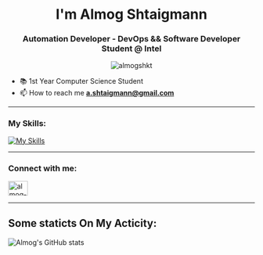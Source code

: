 <h1 align="center">I'm Almog Shtaigmann</h1>
<h3 align="center">Automation Developer - DevOps && Software Developer Student @ Intel</h3>
<p align="center"> <img src="https://komarev.com/ghpvc/?username=almogshkt&label=Profile%20views&color=29cebc&style=flat" alt="almogshkt" /> </p>

- 📚 1st Year Computer Science Student
- 📫 How to reach me **a.shtaigmann@gmail.com**
___
### My Skills:
[![My Skills](https://skillicons.dev/icons?i=python,flask,postgres,java,powershell,c,md,github,git,arduino,azure,postman,vscode,linkedin&perline=7)](https://skillicons.dev)
___
<h3 align="left">Connect with me:</h3>
<p align="left">
<a href="https://www.linkedin.com/in/almog-shtaigmann/" target="blank"><img align="center" src="https://raw.githubusercontent.com/rahuldkjain/github-profile-readme-generator/master/src/images/icons/Social/linked-in-alt.svg" alt="almog-shtaigmann" height="30" width="40" /></a>
</p>

___
## Some staticts On My Acticity:

![Almog's GitHub stats](https://github-readme-stats.vercel.app/api?username=AlmogShKt&show_icons=true&theme=radical)  

